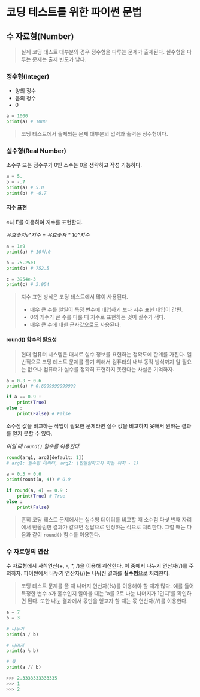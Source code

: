 # 코딩 테스트를 위한 파이썬 문법

## 수 자료형(Number)

> 실제 코딩 테스트 대부분의 경우 정수형을 다루는 문제가 출제된다. 실수형을 다루는 문제는 출제 빈도가 낮다.

### 정수형(Integer)

- 양의 정수
- 음의 정수
- 0

```python
a = 1000
print(a) # 1000
```

> 코딩 테스트에서 출제되는 문제 대부분의 입력과 출력은 정수형이다.

### 실수형(Real Number)

소수부 또는 정수부가 0인 소수는 0을 생략하고 작성 가능하다.

```python
a = 5.
b = -.7
print(a) # 5.0
print(b) # -0.7
```

#### 지수 표현

e나 E를 이용하여 지수를 표현한다. 

*유효숫자e^지수 = 유효숫자 * 10^지수*

```python
a = 1e9
print(a) # 10억.0

b = 75.25e1
print(b) # 752.5

c = 3954e-3
print(c) # 3.954
```

> 지수 표현 방식은 코딩 테스트에서 많이 사용된다.
> - 매우 큰 수를 일일이 특정 변수에 대입하기 보다 지수 표현 대입이 간편.
> - 0의 개수가 큰 수를 다룰 때 지수로 표현하는 것이 실수가 적다.
> - 매우 큰 수에 대한 근사값으로도 사용된다.

#### round() 함수의 필요성

> 현대 컴퓨터 시스템은 대체로 실수 정보를 표현하는 정확도에 한계를 가진다. 일반적으로 코딩 테스트 문제를 풀기 위해서 컴퓨터의 내부 동작 방식까지 알 필요는 없으나 컴퓨터가 실수를 정확히 표현하지 못한다는 사실은 기억하자.

```python
a = 0.3 + 0.6
print(a) # 0.8999999999999

if a == 0.9 :
    print(True)
else :
    print(False) # False
```

소수점 값을 비교하는 작업이 필요한 문제라면 실수 값을 비교하지 못해서 원하는 결과를 얻지 못할 수 있다.

*이럴 때 `round()` 함수를 이용한다.*

```python
round(arg1, arg2[default: 1])
# arg1: 실수형 데이터, arg2: (반올림하고자 하는 위치 - 1)
```

```python
a = 0.3 + 0.6
print(rount(a, 4)) # 0.9

if round(a, 4) == 0.9 :
    print(True) # True
else :
    print(False)
```

> 흔히 코딩 테스트 문제에서는 실수형 데이터를 비교할 때 소수점 다섯 번째 자리에서 반올림한 결과가 같으면 정답으로 인정하는 식으로 처리한다. 그럴 때는 다음과 같이 `round()` 함수를 이용한다.

### 수 자료형의 연산

수 자료형에서 사칙연산(+, -, *, /)을 이용해 계산한다. 이 중에서 나누기 연산자(/)를 주의하자. 파이썬에서 나누기 연산자(/)는 나눠진 결과를 **실수형**으로 처리한다.

> 코딩 테스트 문제를 풀 때 나머지 연산자(%)를 이용해야 할 때가 많다. 예를 들어 특정한 변수 a가 홀수인지 알아볼 때는 'a를 2로 나눈 나머지가 1인지'를 확인하면 된다. 또한 나눈 결과에서 몫만을 얻고자 할 때는 몫 연산자(//)를 이용한다.

```python
a = 7
b = 3

# 나누기
print(a / b)

# 나머지
print(a % b)

# 몫
print(a // b)

>>> 2.3333333333335
>>> 1
>>> 2
```